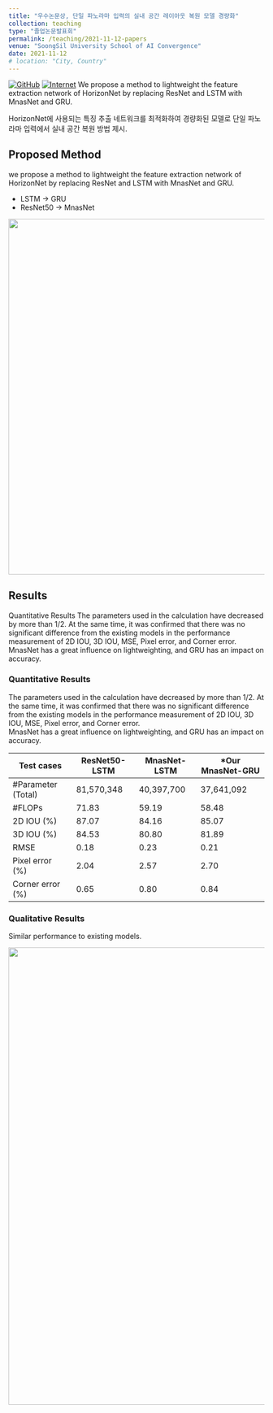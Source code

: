```yaml
---
title: "우수논문상, 단일 파노라마 입력의 실내 공간 레이아웃 복원 모델 경량화"
collection: teaching
type: "졸업논문발표회"
permalink: /teaching/2021-11-12-papers
venue: "SoongSil University School of AI Convergence"
date: 2021-11-12
# location: "City, Country"
---
```

[![GitHub](https://img.icons8.com/ios-glyphs/30/000000/github.png)](https://github.com/Dayoung-Kil/Lightweight-Deep-Learning-for-Room-Layout-Estimation-with-a-Single-Panoramic-Image) [![Internet](https://img.icons8.com/?size=25&id=Zt694HAaTkB3&format=png&color=000000/Internet.png)](https://aix.ssu.ac.kr/notice_view.html?idx=920) We propose a method to lightweight the feature extraction network of HorizonNet by replacing ResNet and LSTM with MnasNet and GRU.

HorizonNet에 사용되는 특징 추출 네트워크를 최적화하여 경량화된 모델로 단일 파노라마 입력에서 실내 공간 복원 방법 제시.

## Proposed Method
we propose a method to lightweight the feature extraction network of HorizonNet by replacing ResNet and LSTM with MnasNet and GRU.
- LSTM -> GRU
- ResNet50 -> MnasNet

<p align="center">
<img src="https://user-images.githubusercontent.com/53934639/185856174-e3c24a46-1594-4c58-beab-de2db472dfa6.png" style="width:700px"></p>


## Results
Quantitative Results
The parameters used in the calculation have decreased by more than 1/2. At the same time, it was confirmed that there was no significant difference from the existing models in the performance measurement of 2D IOU, 3D IOU, MSE, Pixel error, and Corner error.
MnasNet has a great influence on lightweighting, and GRU has an impact on accuracy.

### Quantitative Results
The parameters used in the calculation have decreased by more than 1/2.
At the same time, it was confirmed that there was no significant difference from the existing models in the performance measurement of 2D IOU, 3D IOU, MSE, Pixel error, and Corner error. <br>
MnasNet has a great influence on lightweighting, and GRU has an impact on accuracy.

Test cases|ResNet50-LSTM|MnasNet-LSTM|*Our MnasNet-GRU
--|--|--|--
#Parameter (Total) |81,570,348|40,397,700|37,641,092
#FLOPs|71.83|59.19|58.48
2D IOU (%)|87.07|84.16|85.07
3D IOU (%)|84.53|80.80|81.89
RMSE|0.18|0.23|0.21
Pixel error (%)|2.04|2.57|2.70
Corner error (%)|0.65|0.80|0.84

### Qualitative Results
Similar performance to existing models.

<p align="center">
<img src="https://user-images.githubusercontent.com/53934639/185856772-e56f87ae-99c5-47ba-83c6-f0c3ecbacd5d.png" style="width:900px"></p>
